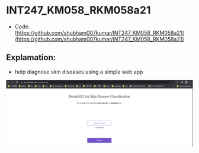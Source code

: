 # INT247_KM058_RKM058a21
- Code:[https://github.com/shubham007kumar/INT247_KM058_RKM058a21](https://github.com/shubham007kumar/INT247_KM058_RKM058a21)

## Explamation:
- help diagnose skin diseases using a simple web app

![alt text](https://github.com/shubham007kumar/INT247_KM058_RKM058a21/blob/master/images/Capture.PNG)
